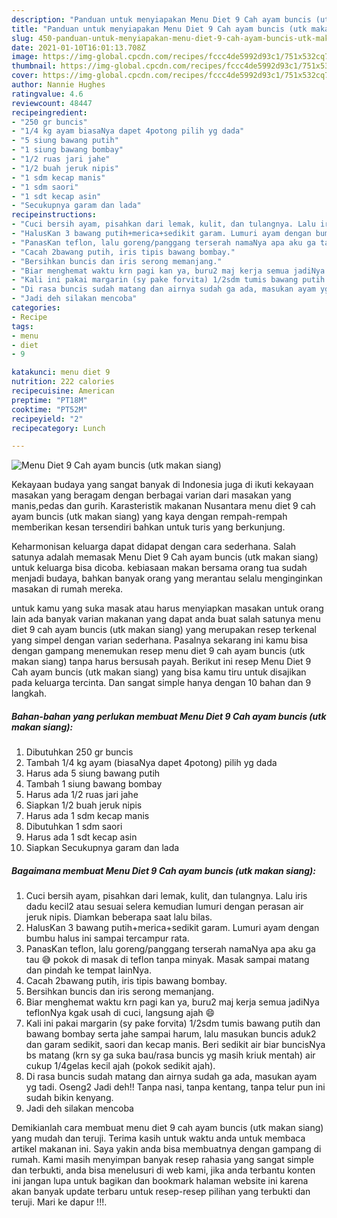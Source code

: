 ```yaml
---
description: "Panduan untuk menyiapakan Menu Diet 9 Cah ayam buncis (utk makan siang) terupdate"
title: "Panduan untuk menyiapakan Menu Diet 9 Cah ayam buncis (utk makan siang) terupdate"
slug: 450-panduan-untuk-menyiapakan-menu-diet-9-cah-ayam-buncis-utk-makan-siang-terupdate
date: 2021-01-10T16:01:13.708Z
image: https://img-global.cpcdn.com/recipes/fccc4de5992d93c1/751x532cq70/menu-diet-9-cah-ayam-buncis-utk-makan-siang-foto-resep-utama.jpg
thumbnail: https://img-global.cpcdn.com/recipes/fccc4de5992d93c1/751x532cq70/menu-diet-9-cah-ayam-buncis-utk-makan-siang-foto-resep-utama.jpg
cover: https://img-global.cpcdn.com/recipes/fccc4de5992d93c1/751x532cq70/menu-diet-9-cah-ayam-buncis-utk-makan-siang-foto-resep-utama.jpg
author: Nannie Hughes
ratingvalue: 4.6
reviewcount: 48447
recipeingredient:
- "250 gr buncis"
- "1/4 kg ayam biasaNya dapet 4potong pilih yg dada"
- "5 siung bawang putih"
- "1 siung bawang bombay"
- "1/2 ruas jari jahe"
- "1/2 buah jeruk nipis"
- "1 sdm kecap manis"
- "1 sdm saori"
- "1 sdt kecap asin"
- "Secukupnya garam dan lada"
recipeinstructions:
- "Cuci bersih ayam, pisahkan dari lemak, kulit, dan tulangnya. Lalu iris dadu kecil2 atau sesuai selera kemudian lumuri dengan perasan air jeruk nipis. Diamkan beberapa saat lalu bilas."
- "HalusKan 3 bawang putih+merica+sedikit garam. Lumuri ayam dengan bumbu halus ini sampai tercampur rata."
- "PanasKan teflon, lalu goreng/panggang terserah namaNya apa aku ga tau 😅 pokok di masak di teflon tanpa minyak. Masak sampai matang dan pindah ke tempat lainNya."
- "Cacah 2bawang putih, iris tipis bawang bombay."
- "Bersihkan buncis dan iris serong memanjang."
- "Biar menghemat waktu krn pagi kan ya, buru2 maj kerja semua jadiNya teflonNya kgak usah di cuci, langsung ajah 😄"
- "Kali ini pakai margarin (sy pake forvita) 1/2sdm tumis bawang putih dan bawang bombay serta jahe sampai harum, lalu masukan buncis aduk2 dan garam sedikit, saori dan kecap manis. Beri sedikit air biar buncisNya bs matang (krn sy ga suka bau/rasa buncis yg masih kriuk mentah) air cukup 1/4gelas kecil ajah (pokok sedikit ajah)."
- "Di rasa buncis sudah matang dan airnya sudah ga ada, masukan ayam yg tadi. Oseng2 Jadi deh!! Tanpa nasi, tanpa kentang, tanpa telur pun ini sudah bikin kenyang."
- "Jadi deh silakan mencoba"
categories:
- Recipe
tags:
- menu
- diet
- 9

katakunci: menu diet 9 
nutrition: 222 calories
recipecuisine: American
preptime: "PT18M"
cooktime: "PT52M"
recipeyield: "2"
recipecategory: Lunch

---
```



![Menu Diet 9 Cah ayam buncis (utk makan siang)](https://img-global.cpcdn.com/recipes/fccc4de5992d93c1/751x532cq70/menu-diet-9-cah-ayam-buncis-utk-makan-siang-foto-resep-utama.jpg)

Kekayaan budaya yang sangat banyak di Indonesia juga di ikuti kekayaan masakan yang beragam dengan berbagai varian dari masakan yang manis,pedas dan gurih. Karasteristik makanan Nusantara menu diet 9 cah ayam buncis (utk makan siang) yang kaya dengan rempah-rempah memberikan kesan tersendiri bahkan untuk turis yang berkunjung.


Keharmonisan keluarga dapat didapat dengan cara sederhana. Salah satunya adalah memasak Menu Diet 9 Cah ayam buncis (utk makan siang) untuk keluarga bisa dicoba. kebiasaan makan bersama orang tua sudah menjadi budaya, bahkan banyak orang yang merantau selalu menginginkan masakan di rumah mereka.



untuk kamu yang suka masak atau harus menyiapkan masakan untuk orang lain ada banyak varian makanan yang dapat anda buat salah satunya menu diet 9 cah ayam buncis (utk makan siang) yang merupakan resep terkenal yang simpel dengan varian sederhana. Pasalnya sekarang ini kamu bisa dengan gampang menemukan resep menu diet 9 cah ayam buncis (utk makan siang) tanpa harus bersusah payah.
Berikut ini resep Menu Diet 9 Cah ayam buncis (utk makan siang) yang bisa kamu tiru untuk disajikan pada keluarga tercinta. Dan sangat simple hanya dengan 10 bahan dan 9 langkah.


<!--inarticleads1-->

##### Bahan-bahan yang perlukan membuat Menu Diet 9 Cah ayam buncis (utk makan siang):

1. Dibutuhkan 250 gr buncis
1. Tambah 1/4 kg ayam (biasaNya dapet 4potong) pilih yg dada
1. Harus ada 5 siung bawang putih
1. Tambah 1 siung bawang bombay
1. Harus ada 1/2 ruas jari jahe
1. Siapkan 1/2 buah jeruk nipis
1. Harus ada 1 sdm kecap manis
1. Dibutuhkan 1 sdm saori
1. Harus ada 1 sdt kecap asin
1. Siapkan Secukupnya garam dan lada




<!--inarticleads2-->

##### Bagaimana membuat  Menu Diet 9 Cah ayam buncis (utk makan siang):

1. Cuci bersih ayam, pisahkan dari lemak, kulit, dan tulangnya. Lalu iris dadu kecil2 atau sesuai selera kemudian lumuri dengan perasan air jeruk nipis. Diamkan beberapa saat lalu bilas.
1. HalusKan 3 bawang putih+merica+sedikit garam. Lumuri ayam dengan bumbu halus ini sampai tercampur rata.
1. PanasKan teflon, lalu goreng/panggang terserah namaNya apa aku ga tau 😅 pokok di masak di teflon tanpa minyak. Masak sampai matang dan pindah ke tempat lainNya.
1. Cacah 2bawang putih, iris tipis bawang bombay.
1. Bersihkan buncis dan iris serong memanjang.
1. Biar menghemat waktu krn pagi kan ya, buru2 maj kerja semua jadiNya teflonNya kgak usah di cuci, langsung ajah 😄
1. Kali ini pakai margarin (sy pake forvita) 1/2sdm tumis bawang putih dan bawang bombay serta jahe sampai harum, lalu masukan buncis aduk2 dan garam sedikit, saori dan kecap manis. Beri sedikit air biar buncisNya bs matang (krn sy ga suka bau/rasa buncis yg masih kriuk mentah) air cukup 1/4gelas kecil ajah (pokok sedikit ajah).
1. Di rasa buncis sudah matang dan airnya sudah ga ada, masukan ayam yg tadi. Oseng2 Jadi deh!! Tanpa nasi, tanpa kentang, tanpa telur pun ini sudah bikin kenyang.
1. Jadi deh silakan mencoba




Demikianlah cara membuat menu diet 9 cah ayam buncis (utk makan siang) yang mudah dan teruji. Terima kasih untuk waktu anda untuk membaca artikel makanan ini. Saya yakin anda bisa membuatnya dengan gampang di rumah. Kami masih menyimpan banyak resep rahasia yang sangat simple dan terbukti, anda bisa menelusuri di web kami, jika anda terbantu konten ini jangan lupa untuk bagikan dan bookmark halaman website ini karena akan banyak update terbaru untuk resep-resep pilihan yang terbukti dan teruji. Mari ke dapur !!!. 
